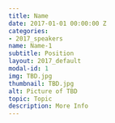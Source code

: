 ```yaml
---
title: Name
date: 2017-01-01 00:00:00 Z
categories:
- 2017_speakers
name: Name-1
subtitle: Position
layout: 2017_default
modal-id: 1
img: TBD.jpg
thumbnail: TBD.jpg
alt: Picture of TBD
topic: Topic
description: More Info
---
```


